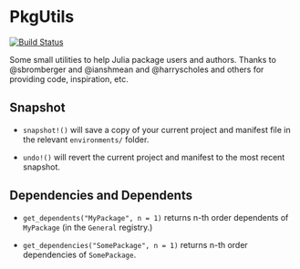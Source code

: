 # PkgUtils

[![Build Status](https://travis-ci.org/arnavs/PkgUtils.jl.svg?branch=master)](https://travis-ci.org/arnavs/PkgUtils.jl)

Some small utilities to help Julia package users and authors. Thanks to @sbromberger and @ianshmean and @harryscholes and others for providing code, inspiration, etc. 

## Snapshot 

* `snapshot!()` will save a copy of your current project and manifest file in the relevant `environments/` folder.

* `undo!()` will revert the current project and manifest to the most recent snapshot.  

## Dependencies and Dependents

* `get_dependents("MyPackage", n = 1)` returns n-th order dependents of `MyPackage` (in the `General` registry.)

* `get_dependencies("SomePackage", n = 1)` returns n-th order dependencies of `SomePackage`.

